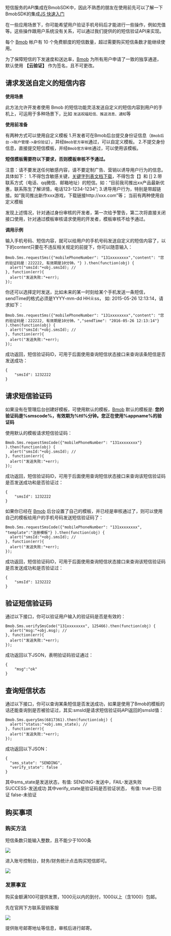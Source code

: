 短信服务的API集成在BmobSDK中，因此不熟悉的朋友在使用前先可以了解一下BmobSDK的集成[JS 快速入门](http://docs.bmob.cn/data/JavaScript/a_faststart/doc/index.html)

在一些应用场景下，你可能希望用户验证手机号码后才能进行一些操作，例如充值等。这些操作跟用户系统没有关系，可以通过我们提供的的短信验证API来实现。

每个 [Bmob](http://www.bmob.cn/ "Bmob移动后端云服务平台") 帐户有 10 个免费额度的短信数量，超过需要购买短信条数才能继续使用。

为了保障短信的下发速度和送达率，[Bmob](http://www.bmob.cn/ "Bmob移动后端云服务平台") 为所有用户申请了一致的独享通道，默认使用 **【云验证】** 作为签名，且不可更改。

## 请求发送自定义的短信内容

**使用场景**

 此方法允许开发者使用 Bmob 的短信功能灵活发送自定义的短信内容到用户的手机上，可运用于多种场景下，比如 `发送祝福短信、推送消息、通知`等


**使用前准备**

有两种方式可以使用自定义模板
1.开发者可在Bmob后台提交身份证信息（`Bmob后台->账户管理->身份验证`），并经`Bmob官方审核`通过，可以自定义模板。
2.不提交身份信息，直接提交短信模板，并经`Bmob官方审核`通过，可以使用该模板。

**短信模板需要符以下要求，否则模板审核不予通过。**

注意：请不要发送任何敏感内容，请不要定制广告、营销以诱导用户行为的信息。具体如下：
1.不得包含敏感关键，[关键字列表文档下载](https://github.com/bmob/bmob-public-docs)，不得包含【】和 [] 
2.带联系方式（电话、qq微信、邮箱地址）的短信。如：“目前我司推出xx产品最新优惠，联系陈生了解详情，电话123-1234-1234”;
3.诱导用户行为，特别是带超链接。如“我司推出新作xxx游戏，下载链接http://xxx.com”等；
当前有两种使用自定义模板

发现上述情况，针对通过身份审核的开发者，第一次给予警告，第二次将直接关闭接口使用，针对通过模板审核请求使用的开发者，模板审核不给予通过。

**调用示例**

输入手机号码、短信内容，就可以给用户的手机号码发送自定义的短信内容了，以下的content只要在不违反相关规定的前提下，你可以随意输入：
```
Bmob.Sms.requestSms({"mobilePhoneNumber": "131xxxxxxxx","content": "您的验证码是：222222, 有效期是10分钟。"} ).then(function(obj) {
  alert("smsId:"+obj.smsId); //
}, function(err){
  alert("发送失败:"+err);
});
```

你还可以选择定时发送，比如未来的某一时刻给某个手机发送一条短信，sendTime的格式必须是YYYY-mm-dd HH:ii:ss， 如: 2015-05-26 12:13:14，请求如下：
```
Bmob.Sms.requestSms({"mobilePhoneNumber": "131xxxxxxxx","content": "您的验证码是：222222, 有效期是10分钟。","sendTime": "2016-05-26 12:13:14"} ).then(function(obj) {
  alert("smsId:"+obj.smsId); //
}, function(err){
  alert("发送失败:"+err);
});
```

成功返回，短信验证码ID，可用于后面使用查询短信状态接口来查询该条短信是否发送成功：
```
{
	"smsId": 1232222
}
```

## 请求短信验证码
如果没有在管理后台创建好模板，可使用默认的模板，[Bmob](http://www.bmob.cn/ "Bmob移动后端云服务平台") 默认的模板是: **您的验证码是%smscode%，有效期为%ttl%分钟。您正在使用%appname%的验证码**

使用默认的模板请求短信验证码：
```
Bmob.Sms.requestSmsCode({"mobilePhoneNumber": "131xxxxxxxx"} ).then(function(obj) {
  alert("smsId:"+obj.smsId); //
}, function(err){
  alert("发送失败:"+err);
});
```

成功返回，短信验证码ID，可用于后面使用查询短信状态接口来查询该短信验证码是否发送成功和是否验证过：
```
{
	"smsId": 1232222
}
```

如果你已经在 [Bmob](http://www.bmob.cn/ "Bmob移动后端云服务平台") 后台设置了自己的模板，并已经是审核通过了，则可以使用自己的模板给用户的手机号码发送短信验证码了：
```
Bmob.Sms.requestSmsCode({"mobilePhoneNumber": "131xxxxxxxx", "template":"注册模板"} ).then(function(obj) {
  alert("smsId:"+obj.smsId); //
}, function(err){
  alert("发送失败:"+err);
});
```

成功返回，短信验证码ID，可用于后面使用查询短信状态接口来查询该短信验证码是否发送成功和是否验证过：
```
{
	"smsId": 1232222
}
```

## 验证短信验证码

通过以下接口，你可以验证用户输入的验证码是否是有效的：
```
Bmob.Sms.verifySmsCode("131xxxxxxxx", 125466).then(function(obj) {
  alert("msg:"+obj.msg); //
}, function(err){
  alert("发送失败:"+err);
});
```

成功返回以下JSON，表明验证码验证通过：
```
{
	"msg":"ok"
}
```

## 查询短信状态

通过以下接口，你可以查询某条短信是否发送成功，如果是使用了Bmob的模板的话还能查询到是否被验证过，其实:smsId是请求短信验证码API返回的smsId值：
```
Bmob.Sms.querySms(6817361).then(function(obj) {
  alert("status:"+obj.sms_state); //
}, function(err){
  alert("发送失败:"+err);
});
```
成功返回以下JSON：
```
{
  "sms_state": "SENDING", 
  "verify_state": false
}
```
其中sms_state是发送状态，有值: SENDING-发送中，FAIL-发送失败 SUCCESS-发送成功
其中verify_state是验证码是否验证状态， 有值: true-已验证 false-未验证


## 购买事项

### 购买方法

短信条数只能输入整数，且不能少于1000条

![](image/14703632057048.jpg)

进入账号控制台，财务/财务统计点击购买短信即可。

![](image/14703632600603.jpg)

### 发票事宜

购买金额满100可提供发票，1000元以内的到付，1000以上（含1000）包邮。

先在官网下方联系营销客服

![](image/14703636881200.jpg)

提供账号邮寄地址等信息，审核后进行邮寄。

